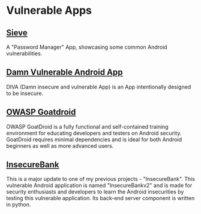 # Vulnerable Apps

## [Sieve](https://labs.mwrinfosecurity.com/system/assets/380/original/sieve.apk)
A "Password Manager" App, showcasing some common Android vulnerabilities.

## [Damn Vulnerable Android App](https://github.com/payatu/diva-android)
DIVA (Damn insecure and vulnerable App) is an App intentionally designed to be insecure.

## [OWASP Goatdroid](https://github.com/jackMannino/OWASP-GoatDroid-Project)
OWASP GoatDroid is a fully functional and self-contained training environment for educating developers and testers on Android security. GoatDroid requires minimal dependencies and is ideal for both Android beginners as well as more advanced users.

## [InsecureBank](https://github.com/dineshshetty/Android-InsecureBankv2)
This is a major update to one of my previous projects - "InsecureBank". This vulnerable Android application is named "InsecureBankv2" and is made for security enthusiasts and developers to learn the Android insecurities by testing this vulnerable application. Its back-end server component is written in python.
